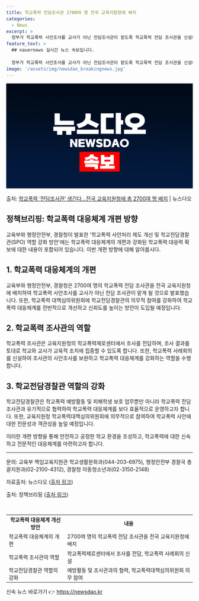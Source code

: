 ```yaml
---
title: 학교폭력 전담조사관 2700여 명 전국 교육지원청에 배치
categories:
  - News
excerpt: >
  정부가 학교폭력 사안조사를 교사가 아닌 전담조사관이 맡도록 학교폭력 전담 조사관을 신설해 177개 교육지원청…
feature_text: >
  ## navernews 실시간 뉴스 속보입니다.

  정부가 학교폭력 사안조사를 교사가 아닌 전담조사관이 맡도록 학교폭력 전담 조사관을 신설해 177개 교육지원청…
image: '/assets/img/newsdao_breakingnews.jpg'
---
```


![뉴스다오 속보](/assets/img/newsdao_breakingnews.jpg)

<p>출처: <a href="https://newsdao.kr/2752" rel="dofollow">학교폭력 ‘전담조사관’ 생긴다…전국 교육지원청에 총 2700여 명 배치</a> | 뉴스다오</p>

<h2>정책브리핑: 학교폭력 대응체계 개편 방향</h2>

<p data-ke-size="size16">교육부와 행정안전부, 경찰청이 발표한 '학교폭력 사안처리 제도 개선 및 학교전담경찰관(SPO) 역할 강화 방안'에는 학교폭력 대응체계의 개편과 강화된 학교폭력 대응력 확보에 대한 내용이 포함되어 있습니다. 이번 개편 방향에 대해 알아봅시다.</p>

<h2 data-ke-size="size26">1. 학교폭력 대응체계의 개편</h2>
<p data-ke-size="size16">교육부와 행정안전부, 경찰청은 2700여 명의 학교폭력 전담 조사관을 전국 교육지원청에 배치하여 학교폭력 사안조사를 교사가 아닌 전담 조사관이 맡게 될 것으로 발표했습니다. 또한, 학교폭력 대책심의위원회에 학교전담경찰관의 의무적 참여를 강화하여 학교폭력 대응체계를 전반적으로 개선하고 신뢰도를 높이는 방안이 도입될 예정입니다.</p>

<h2 data-ke-size="size26">2. 학교폭력 조사관의 역할</h2>
<p data-ke-size="size16">학교폭력 조사관은 교육지원청의 학교폭력제로센터에서 조사를 전담하며, 조사 결과를 토대로 학교와 교사가 교육적 조치에 집중할 수 있도록 합니다. 또한, 학교폭력 사례회의를 신설하여 조사관의 사안조사를 보완하고 학교폭력 대응체계를 강화하는 역할을 수행합니다.</p>

<h2 data-ke-size="size26">3. 학교전담경찰관 역할의 강화</h2>
<p data-ke-size="size16">학교전담경찰관은 학교폭력 예방활동 및 피해학생 보호 업무뿐만 아니라 학교폭력 전담 조사관과 유기적으로 협력하여 학교폭력 대응체계를 보다 효율적으로 운영하고자 합니다. 또한, 교육지원청 학교폭력대책심의위원회에 의무적으로 참여하여 학교폭력 사안에 대한 전문성과 객관성을 높일 예정입니다.</p>

<p data-ke-size="size16">이러한 개편 방향을 통해 안전하고 공정한 학교 환경을 조성하고, 학교폭력에 대한 신속하고 전문적인 대응체계를 마련하고자 합니다.</p>

<hr>
<p data-ke-size="size16">문의: 교육부 책임교육지원관 학교생활문화과(044-203-6975), 행정안전부 경찰국 총괄지원과(02-2100-4312), 경찰청 아동청소년과(02-3150-2148)</p>
<p data-ke-size="size16">자료출처: 뉴스다오 (<a href="https://newsdao.kr/2752">출처 링크</a>)</p>
<p data-ke-size="size16">출처: 정책브리핑 (<a href="https://www.korea.kr">출처 링크</a>)</p>
<p data-ke-size="size16">&nbsp;</p>
<table>
	<tbody>
		<tr>
			<td style="text-align: center; height: 17px;"><b>학교폭력 대응체계 개선방안</b></td>
			<td style="text-align: center; height: 17px;"><b>내용</b></td>
		</tr>
		<tr>
			<td style="text-align: left;">학교폭력 대응체계의 개편</td>
			<td style="text-align: left;">2700여 명의 학교폭력 전담 조사관을 전국 교육지원청에 배치</td>
		</tr>
		<tr>
			<td style="text-align: left;">학교폭력 조사관의 역할</td>
			<td style="text-align: left;">학교폭력제로센터에서 조사를 전담, 학교폭력 사례회의 신설</td>
		</tr>
		<tr>
			<td style="text-align: left;">학교전담경찰관 역할의 강화</td>
			<td style="text-align: left;">예방활동 및 조사관과의 협력, 학교폭력대책심의위원회 의무 참여</td>
		</tr>
	</tbody>
</table> 

신속 뉴스 바로가기 👉 <a href="https://newsdao.kr" rel="dofollow">https://newsdao.kr</a>



